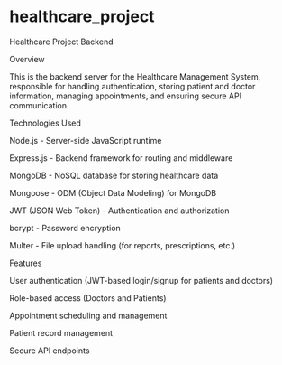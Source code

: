 # healthcare_project
Healthcare Project Backend

Overview

This is the backend server for the Healthcare Management System, responsible for handling authentication, storing patient and doctor information, managing appointments, and ensuring secure API communication.

Technologies Used

Node.js - Server-side JavaScript runtime

Express.js - Backend framework for routing and middleware

MongoDB - NoSQL database for storing healthcare data

Mongoose - ODM (Object Data Modeling) for MongoDB

JWT (JSON Web Token) - Authentication and authorization

bcrypt - Password encryption

Multer - File upload handling (for reports, prescriptions, etc.)

Features

User authentication (JWT-based login/signup for patients and doctors)

Role-based access (Doctors and Patients)

Appointment scheduling and management

Patient record management

Secure API endpoints
